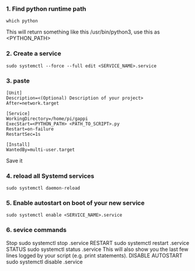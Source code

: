 ### 1. Find python runtime path
    which python
This will return something like this /usr/bin/python3, use this as <PYTHON_PATH>

### 2. Create a service
    sudo systemctl --force --full edit <SERVICE_NAME>.service
    
### 3. paste
    [Unit]
    Description=<(Optional) Description of your project>
    After=network.target

    [Service]
    WorkingDirectory=/home/pi/gappi
    ExecStart=<PYTHON_PATH> <PATH_TO_SCRIPT>.py
    Restart=on-failure
    RestartSec=1s
    
    [Install]
    WantedBy=multi-user.target
Save it

### 4. reload all Systemd services
    sudo systemctl daemon-reload

### 5. Enable autostart on boot of your new service
    sudo systemctl enable <SERVICE_NAME>.service

### 6. sevice commands
Stop
    sudo systemctl stop <YOUR-NAME>.service
RESTART
    sudo systemctl restart <YOUR-NAME>.service
STATUS
    sudo systemctl status <YOUR-NAME>.service
This will also show you the last few lines logged by your script (e.g. print statements).
DISABLE AUTOSTART
    sudo systemctl disable <YOUR-NAME>.service
